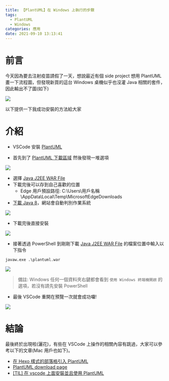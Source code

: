 ```yaml
---
title: 【PlantUML】在 Windows 上執行的步驟
tags:
  - PlantUML
  - Windows
categories: 應用
date: 2021-09-10 13:13:41
---
```



<style>
  section.compact {
    font-size: 150%  
  }
  img[alt~="center"] {
    display: block;
    margin: 0 auto;
  }
</style>


# 前言

今天因為要去注射疫苗請假了一天，想說最近有個 side project 想用 PlantUML 畫一下流程圖，但發現新買的這台 Windows 桌機似乎也沒灌 Java 相關的套件，因此輸出不了圖(如下)

![](https://nijialin.com/images/2021/win-uml/1.PNG)


以下提供一下我成功安裝的方法給大家

<!-- more -->

# 介紹

- VSCode 安裝 [PlantUML](https://marketplace.visualstudio.com/items?itemName=jebbs.plantuml)

- 首先到了 [PlantUML 下載區域](https://plantuml.com/zh/download) 然後發現一堆選項

![](https://nijialin.com/images/2021/win-uml/2.PNG)

- 選擇 [Java J2EE WAR File](http://sourceforge.net/projects/plantuml/files/plantuml.war/download)
- 下載完後可以存到自己喜歡的位置
  - Edge 用戶預設路徑: C:\Users\用戶名稱\AppData\Local\Temp\MicrosoftEdgeDownloads
- [下載 Java 8](https://java.com/en/download/)，網站會自動判別作業系統

![](https://nijialin.com/images/2021/win-uml/3.PNG)

- 下載完後直接安裝

![](https://nijialin.com/images/2021/win-uml/4.PNG)

- 接著透過 PowerShell 到剛剛下載 [Java J2EE WAR File](http://sourceforge.net/projects/plantuml/files/plantuml.war/download) 的檔案位置中輸入以下指令

```
javaw.exe .\plantuml.war
```

![](https://nijialin.com/images/2021/win-uml/5.PNG)


> 備註: Windows 任何一個資料夾右鍵都會看到 `使用 Windows 終端機開啟` 的選項，若沒有請先安裝 PowerShell

- 最後 VSCode 重開在預覽一次就會成功囉!

![](https://nijialin.com/images/2021/win-uml/6.PNG)


# 結論

最後終於出現啦(灑花)，有些在 VSCode 上操作的相關內容有跳過，大家可以參考以下的文章(Mac 用戶也如下)。

- [在 Hexo 樣式的部落格引入 PlantUML](https://nijialin.com/2020/06/03/create-plant-uml-in-hexo/)
- [PlantUML download page](https://plantuml.com/zh/download)
- [[TIL] 在 vscode 上面安裝並且使用 PlantUML](https://www.evanlin.com/til-vscode-plantuml/)